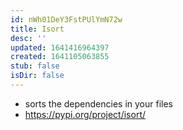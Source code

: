 ```yaml
---
id: nWh01DeY3FstPUlYmN72w
title: Isort
desc: ''
updated: 1641416964397
created: 1641105063855
stub: false
isDir: false
---
```


- sorts the dependencies in your files
- <https://pypi.org/project/isort/>
